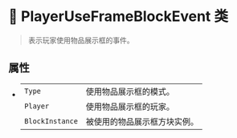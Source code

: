 # 🔖 PlayerUseFrameBlockEvent 类

>表示玩家使用物品展示框的事件。

## 属性
- 
    |||
    |-|-|
    |`Type`|使用物品展示框的模式。|
    |`Player`|使用物品展示框的玩家。|
    |`BlockInstance`|被使用的物品展示框方块实例。|